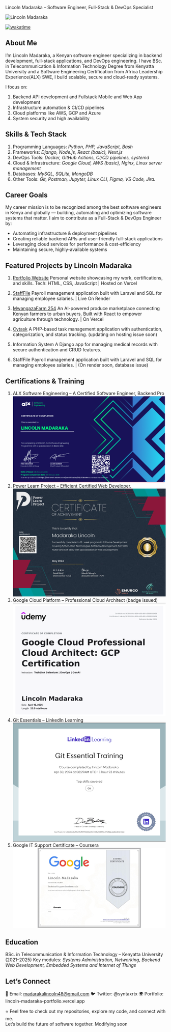 Lincoln Madaraka – Software Engineer, Full-Stack & DevOps Specialist
<p align="left"><img src="https://komarev.com/ghpvc/?username=Lincoln-Madaraka&label=Profile%20views&color=0e75b6&style=flat" alt="Lincoln Madaraka" /></p>

[![wakatime](https://wakatime.com/badge/user/c1bac4c9-c60a-4d0f-bf5e-78ee4d291507.svg)](https://wakatime.com/@c1bac4c9-c60a-4d0f-bf5e-78ee4d291507)

## About Me
I’m Lincoln Madaraka, a Kenyan software engineer specializing in backend development, full-stack applications, and DevOps engineering.
I have BSc. in Telecommunication & Information Technology Degree from Kenyatta University and a Software Engineering Certification from Africa Leadership Experience(ALX) SWE, I build scalable, secure and cloud-ready systems.

I focus on:
1. Backend API development and Fullstack Mobile and Web App development
2. Infrastructure automation & CI/CD pipelines
3. Cloud platforms like AWS, GCP and Azure
4. System security and high availability

## Skills & Tech Stack

1. Programming Languages: *Python, PHP, JavaScript, Bash*
2. Frameworks: *Django, Node.js, React (basic), Next.js*
3. DevOps Tools: *Docker, GitHub Actions, CI/CD pipelines, systemd*
4. Cloud & Infrastructure: *Google Cloud, AWS (basic), Nginx, Linux server management*
5. Databases: *MySQL, SQLite, MongoDB*
6. Other Tools: *Git, Postman, Jupyter, Linux CLI, Figma, VS Code, Jira.*

## Career Goals
My career mission is to be recognized among the best software engineers in Kenya and globally — building, automating and optimizing software systems that matter.
I aim to contribute as a Full-Stack & DevOps Engineer by:

- Automating infrastructure & deployment pipelines
- Creating reliable backend APIs and user-friendly full-stack applications
- Leveraging cloud services for performance & cost-efficiency
- Maintaining secure, highly-available systems


## Featured Projects by Lincoln Madaraka
1. [Portfolio Website](https://lincoln-madaraka-portfolio.vercel.app/)
Personal website showcasing my work, certifications, and skills.
Tech: HTML, CSS, JavaScript | Hosted on Vercel

5. [StaffFile](https://payroll-manager.onrender.com/) 
Payroll management application built with Laravel and SQL for managing employee salaries. | Live On Render

2. [MwangazaFarm 254](https://mwangazafarm254.vercel.app/)
An AI-powered produce marketplace connecting Kenyan farmers to urban buyers.
Built with React to empower agriculture through technology. | On Vercel

3. [Cytask](https://cytask-system.onrender.com/)
A PHP-based task management application with authentication, categorization, and status tracking.
(updating on hosting issue soon)

4. Information System
A Django app for managing medical records with secure authentication and CRUD features.

5. StaffFile 
Payroll management application built with Laravel and SQL for managing employee salaries. | (On render soon, database issue)

## Certifications & Training
1. ALX Software Engineering –  A Certified Software Engineer, Backend Pro
![Best Engineer Lincoln](<Screenshot From 2025-08-10 03-25-03.png>)
2. Power Learn Project – Efficient Certified Web Developer.
![Lincoln Poweer Learn PROJECT](project-5.jpeg)
3. Google Cloud Platform – Professional Cloud Architect (badge issued)
![Best Engineer Lincoln](GCP_CERT.png)
4. Git Essentials – LinkedIn Learning
![Lincoln Git Effective](<Screenshot From 2025-08-10 14-15-32.png>)
5. Google IT Support Certificate – Coursera
![Top Rated DevOps Engineer](image.png)

## Education
BSc. in Telecommunication & Information Technology – Kenyatta University (2021–2025)
Key modules: *Systems Administration, Networking, Backend Web Development, Embedded Systems and Internet of Things*

## Let’s Connect
📧 Email: madarakalincoln48@gmail.com
🐦 Twitter: @syntaxrtx
🌍 Portfolio: lincoln-madaraka-portfolio.vercel.app


⭐️ Feel free to check out my repositories, explore my code, and connect with me.  
Let’s build the future of software together. Modifying soon

